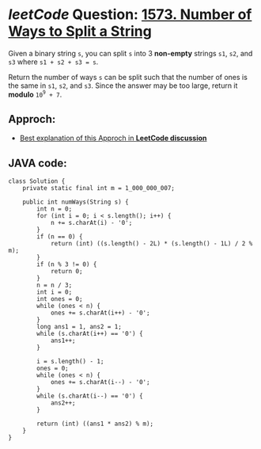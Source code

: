 # _leetCode_ Question: [1573. Number of Ways to Split a String](https://leetcode.com/problems/number-of-ways-to-split-a-string/)

Given a binary string `s`, you can split `s` into 3 **non-empty** strings `s1`, `s2`, and `s3` where `s1 + s2 + s3 = s`.

Return the number of ways `s` can be split such that the number of ones is the same in `s1`, `s2`, and `s3`. Since the answer may be too large, return it **modulo** `10`<sup>`9`</sup>` + 7`.

## Approch:

- [Best explanation of this Approch in **LeetCode discussion**](https://leetcode.com/problems/number-of-ways-to-split-a-string/discuss/830455/JavaPython-3-Multiplication-of-the-ways-of-1st-and-2nd-cuts-w-explanation-and-analysis.)

## JAVA code:

```
class Solution {
    private static final int m = 1_000_000_007;

    public int numWays(String s) {
        int n = 0;
        for (int i = 0; i < s.length(); i++) {
            n += s.charAt(i) - '0';
        }
        if (n == 0) {
            return (int) ((s.length() - 2L) * (s.length() - 1L) / 2 % m);
        }
        if (n % 3 != 0) {
            return 0;
        }
        n = n / 3;
        int i = 0;
        int ones = 0;
        while (ones < n) {
            ones += s.charAt(i++) - '0';
        }
        long ans1 = 1, ans2 = 1;
        while (s.charAt(i++) == '0') {
            ans1++;
        }

        i = s.length() - 1;
        ones = 0;
        while (ones < n) {
            ones += s.charAt(i--) - '0';
        }
        while (s.charAt(i--) == '0') {
            ans2++;
        }

        return (int) ((ans1 * ans2) % m);
    }
}
```
